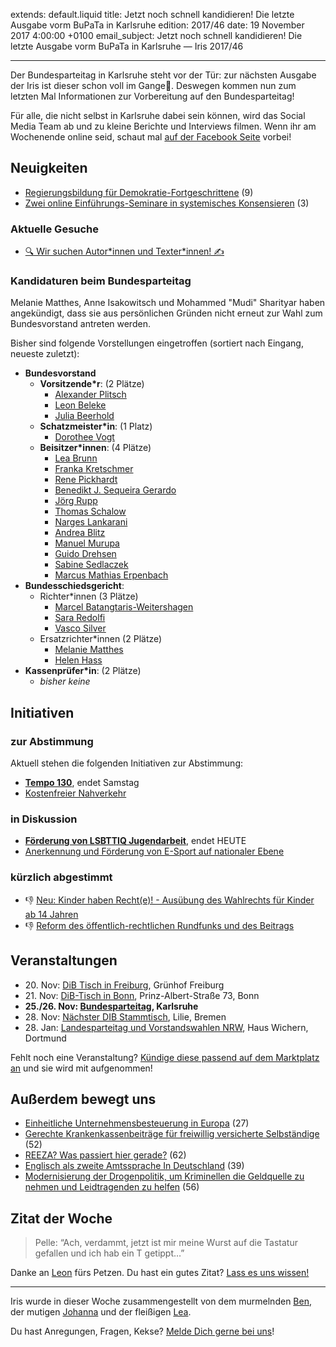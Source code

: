 extends: default.liquid
title: Jetzt noch schnell kandidieren! Die letzte Ausgabe vorm BuPaTa in Karlsruhe
edition: 2017/46
date: 19 November 2017 4:00:00 +0100
email_subject: Jetzt noch schnell kandidieren! Die letzte Ausgabe vorm BuPaTa in Karlsruhe — Iris 2017/46

---

Der Bundesparteitag in Karlsruhe steht vor der Tür: zur nächsten Ausgabe der Iris ist dieser schon voll im Gange🎉. Deswegen kommen nun zum letzten Mal Informationen zur Vorbereitung auf den Bundesparteitag! 

Für alle, die nicht selbst in Karlsruhe dabei sein können, wird das Social Media Team ab und zu kleine Berichte und Interviews filmen. Wenn ihr am Wochenende online seid, schaut mal [auf der Facebook Seite](http://facebook.com/demokratiebewegen/) vorbei!


## Neuigkeiten
 
 - [Regierungsbildung für Demokratie-Fortgeschrittene](https://marktplatz.bewegung.jetzt/t/regierungsbildung-fuer-demokratie-fortgeschrittene/11626) (9)
 - [Zwei online Einführungs-Seminare in systemisches Konsensieren](https://marktplatz.bewegung.jetzt/t/zwei-online-einfuehrungs-seminare-in-systemisches-konsensieren/11230) (3)

### Aktuelle Gesuche

 - [🔍 Wir suchen Autor\*innen und Texter\*innen! ✍](https://marktplatz.bewegung.jetzt/t/wir-suchen-autor-innen-texter-innen/10775)


### Kandidaturen beim Bundesparteitag
Melanie Matthes, Anne Isakowitsch und Mohammed "Mudi" Sharityar haben angekündigt, dass sie aus persönlichen Gründen nicht erneut zur Wahl zum Bundesvorstand antreten werden.

Bisher sind folgende Vorstellungen eingetroffen (sortiert nach Eingang, neueste zuletzt):
 - **Bundesvorstand**
     - **Vorsitzende\*r**: (2 Plätze)
         - [Alexander Plitsch](https://marktplatz.bewegung.jetzt/t/kandidatur-fuer-den-bundesvorsitz-alexander-plitsch/10355)
         - [Leon Beleke](https://marktplatz.bewegung.jetzt/t/kandidatur-fuer-den-bundesvorsitz-leon-beleke/10700)
         - [Julia Beerhold](https://marktplatz.bewegung.jetzt/t/kandidatur-fuer-den-bundesvorsitz-julia-beerhold/10941) 
     - **Schatzmeister\*in**: (1 Platz)
         - [Dorothee Vogt](https://marktplatz.bewegung.jetzt/t/dorothee-vogt-kandidatur-schatzmeister-amt/10381)
     - **Beisitzer\*innen**: (4 Plätze)
         - [Lea Brunn](https://marktplatz.bewegung.jetzt/t/kandidatur-lea-brunn/10407)
         - [Franka Kretschmer](https://marktplatz.bewegung.jetzt/t/franka-kretschmer-kandidatur-beisitzerin-im-buvo/10423)
         - [Rene Pickhardt](https://marktplatz.bewegung.jetzt/t/bewerbung-als-beisitzer-rene-pickhardt/10478)
         - [Benedikt J. Sequeira Gerardo](https://marktplatz.bewegung.jetzt/t/benedikt-j-sequeira-gerardo-kandidatur-als-beisitzer-im-buvo/10549) 
         - [Jörg Rupp](https://marktplatz.bewegung.jetzt/t/bewerbung-als-beisitzer-joerg-rupp/10716)
         - [Thomas Schalow](https://marktplatz.bewegung.jetzt/t/bewerbung-als-beisitzer-thomas-schalow/11022)
         - [Narges Lankarani](https://marktplatz.bewegung.jetzt/t/kandidatur-als-beisitzerin-im-buvo-narges-lankarani/11090)
         - [Andrea Blitz](https://marktplatz.bewegung.jetzt/t/andrea-blitz-beisitzerin/11255)
         - [Manuel Murupa](https://marktplatz.bewegung.jetzt/t/manuel-murupa-beisitzer/11311)
         - [Guido Drehsen](https://marktplatz.bewegung.jetzt/t/guido-drehsen-beisitzer/11362)
         - [Sabine Sedlaczek](https://marktplatz.bewegung.jetzt/t/sabine-sedlaczek-beisitzerin/11573)
         - [Marcus Mathias Erpenbach](https://marktplatz.bewegung.jetzt/t/marcus-m-erpenbach-bewerbung-zum-beisitzer-des-buvo/11634)
 - **Bundesschiedsgericht**:
     - Richter\*innen (3 Plätze)
         + [Marcel Batangtaris-Weitershagen](https://marktplatz.bewegung.jetzt/t/kandidatur-richter-marcel-batangtaris-weitershagen/10706)
         + [Sara Redolfi](https://marktplatz.bewegung.jetzt/t/sara-redolfi-richterin/11595)
         + [Vasco Silver](https://marktplatz.bewegung.jetzt/t/vasco-silver-richter/11607)
     - Ersatzrichter\*innen (2 Plätze)
         + [Melanie Matthes](https://marktplatz.bewegung.jetzt/t/kanditatur-ersatzrichterin-melanie-matthes/11098)
         + [Helen Hass](https://marktplatz.bewegung.jetzt/t/helen-hass-ersatzrichterin/11333)
 - **Kassenprüfer\*in**: (2 Plätze)
     + _bisher keine_

## Initiativen

### zur Abstimmung
Aktuell stehen die folgenden Initiativen zur Abstimmung:

 - **[Tempo 130](https://abstimmen.bewegung.jetzt/initiative/156-tempo-130)**, endet Samstag
 - [Kostenfreier Nahverkehr](https://abstimmen.bewegung.jetzt/initiative/152-kostenfreier-nahverkehr)

### in Diskussion
 - **[Förderung von LSBTTIQ Jugendarbeit](https://abstimmen.bewegung.jetzt/initiative/155-forderung-von-lsbttiq-jugendarbeit)**, endet HEUTE
 - [Anerkennung und Förderung von E-Sport auf nationaler Ebene](https://abstimmen.bewegung.jetzt/initiative/171-anerkennung-und-forderung-von-e-sport-auf-nationaler-ebene)

### kürzlich abgestimmt

 - 👎 [Neu: Kinder haben Recht(e)! - Ausübung des Wahlrechts für Kinder ab 14 Jahren](https://abstimmen.bewegung.jetzt/initiative/148-neu-kinder-haben-rechte-ausubung-des-wahlrechts-fur-kinder-ab-14-jahren)
 - 👎 [Reform des öffentlich-rechtlichen Rundfunks und des Beitrags](https://abstimmen.bewegung.jetzt/initiative/124-reform-des-offentlich-rechtlichen-rundfunks-und-des-beitrags)


## Veranstaltungen

 - 20.&nbsp;Nov: [DiB Tisch in Freiburg](https://marktplatz.bewegung.jetzt/t/dib-tisch-in-freiburg-20-11-17/11332), Grünhof Freiburg 
 - 21.&nbsp;Nov: [DiB-Tisch in Bonn](https://marktplatz.bewegung.jetzt/t/dib-tisch-in-bonn/10697), Prinz-Albert-Straße 73, Bonn
 - **25./26. Nov: [Bundesparteitag](https://marktplatz.bewegung.jetzt/t/einladung-zum-3-bpt-in-karlsruhe/8979), Karlsruhe**
 - 28.&nbsp;Nov: [Nächster DIB Stammtisch](https://marktplatz.bewegung.jetzt/t/naechster-dib-stammtisch/9919), Lilie, Bremen
 - 28.&nbsp;Jan: [Landesparteitag und Vorstandswahlen NRW](https://marktplatz.bewegung.jetzt/t/landesparteitag-und-vorstandswahlen-nrw-dib-spirit/9965), Haus Wichern, Dortmund


Fehlt noch eine Veranstaltung? [Kündige diese passend auf dem Marktplatz an](https://marktplatz.bewegung.jetzt/t/veranstaltungen-fuer-iris-ankuendigen/11128?source_topic_id=2720) und sie wird mit aufgenommen!

## Außerdem bewegt uns

 - [Einheitliche Unternehmensbesteuerung in Europa](https://marktplatz.bewegung.jetzt/t/einheitliche-unternehmensbesteuerung-in-europa/9515) (27)
 - [Gerechte Krankenkassenbeiträge für freiwillig versicherte Selbständige](https://marktplatz.bewegung.jetzt/t/gerechte-krankenkassenbeitraege-fuer-freiwillig-versicherte-selbstaendige/10332) (52)
 - [REEZA? Was passiert hier gerade?](https://marktplatz.bewegung.jetzt/t/reeza-was-passiert-hier-gerade/11121) (62)
 - [Englisch als zweite Amtssprache In Deutschland](https://marktplatz.bewegung.jetzt/t/englisch-als-zweite-amtssprache-in-deutschland/9654) (39)
 - [Modernisierung der Drogenpolitik, um Kriminellen die Geldquelle zu nehmen und Leidtragenden zu helfen](https://marktplatz.bewegung.jetzt/t/modernisierung-der-drogenpolitik-um-kriminellen-die-geldquelle-zu-nehmen-und-leidtragenden-zu-helfen/11207) (56)


## Zitat der Woche

> <p>Pelle: “Ach, verdammt, jetzt ist mir meine Wurst auf die Tastatur gefallen und ich hab ein T getippt…”</p>

Danke an [Leon](https://marktplatz.bewegung.jetzt/u/leon) fürs Petzen. Du hast ein gutes Zitat? [Lass es uns wissen!](https://marktplatz.bewegung.jetzt/t/lustige-dib-zitate/10175)


---

Iris wurde in dieser Woche zusammengestellt von dem murmelnden [Ben](https://marktplatz.bewegung.jetzt/u/Ben/), der mutigen [Johanna](https://marktplatz.bewegung.jetzt/u/Johanna/) und der fleißigen [Lea](https://marktplatz.bewegung.jetzt/u/Leia/).

Du hast Anregungen, Fragen, Kekse? [Melde Dich gerne bei uns](https://marktplatz.bewegung.jetzt/t/neu-iris-die-woechtliche-zusammenfasssung-zum-sonntagsbrunch/10990)!
